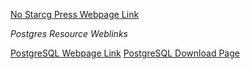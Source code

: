 [No Starcg Press Webpage Link](https://nostarch.com/)































*Postgres Resource Weblinks*

[PostgreSQL Webpage Link](https://www.postgresql.org/)
[PostgreSQL Download Page](https://www.postgresql.org/download/)







